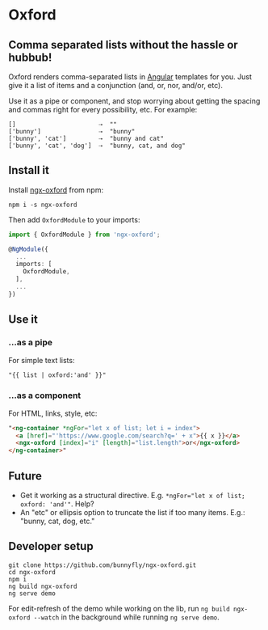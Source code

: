 # Oxford

## Comma separated lists without the hassle or hubbub!

Oxford renders comma-separated lists in [Angular](https://angular.io/) templates for you. Just give
it a list of items and a conjunction (and, or, nor, and/or, etc).

Use it as a pipe or component, and stop worrying about getting the spacing and commas right for
every possibility, etc. For example:

```
[]                       ⇢  ""
['bunny']                ⇢  "bunny"
['bunny', 'cat']         ⇢  "bunny and cat"
['bunny', 'cat', 'dog']  ⇢  "bunny, cat, and dog"
```

## Install it

Install [ngx-oxford](https://www.npmjs.com/package/ngx-oxford) from npm:

```shell
npm i -s ngx-oxford
```

Then add `OxfordModule` to your imports:

```ts
import { OxfordModule } from 'ngx-oxford';

@NgModule({
  ...
  imports: [
    OxfordModule,
  ],
  ...
})
```

## Use it

### ...as a pipe

For simple text lists:

```html
"{{ list | oxford:'and' }}"
```

### ...as a component

For HTML, links, style, etc:

```html
"<ng-container *ngFor="let x of list; let i = index">
  <a [href]="'https://www.google.com/search?q=' + x">{{ x }}</a>
  <ngx-oxford [index]="i" [length]="list.length">or</ngx-oxford>
</ng-container>"
```

## Future

- Get it working as a structural directive. E.g. `*ngFor="let x of list; oxford: 'and'"`. Help?
- An "etc" or ellipsis option to truncate the list if too many items. E.g.: "bunny, cat, dog, etc."

## Developer setup

```shell
git clone https://github.com/bunnyfly/ngx-oxford.git
cd ngx-oxford
npm i
ng build ngx-oxford
ng serve demo
```

For edit-refresh of the demo while working on the lib, run `ng build ngx-oxford --watch` in the
background while running `ng serve demo`.
